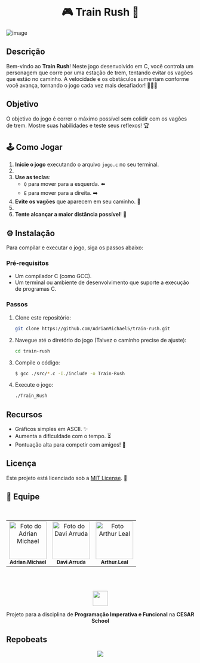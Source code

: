 <h1 align="center"> 🎮 Train Rush 🚂 </h1>

![image](https://github.com/user-attachments/assets/8a698006-972d-45bd-a6b8-d3c0050bb2d5)

## Descrição
Bem-vindo ao **Train Rush**! Neste jogo desenvolvido em C, você controla um personagem que corre por uma estação de trem, tentando evitar os vagões que estão no caminho. A velocidade e os obstáculos aumentam conforme você avança, tornando o jogo cada vez mais desafiador! 🏃‍♂️💨
## Objetivo

O objetivo do jogo é correr o máximo possível sem colidir com os vagões de trem. Mostre suas habilidades e teste seus reflexos! 🏆

## 🕹️ Como Jogar

1. **Inicie o jogo** executando o arquivo `jogo.c` no seu terminal.
2. 
3. **Use as teclas**:
   - `Q` para mover para a esquerda. ⬅️
   - `E` para mover para a direita. ➡️
4. **Evite os vagões** que aparecem em seu caminho. 🚧
5. 
6. **Tente alcançar a maior distância possível**! 🌟

## ⚙️ Instalação

Para compilar e executar o jogo, siga os passos abaixo:

### Pré-requisitos

- Um compilador C (como GCC).
- Um terminal ou ambiente de desenvolvimento que suporte a execução de programas C.

### Passos

1. Clone este repositório:
   ```bash
   git clone https://github.com/AdrianMichael5/train-rush.git
   ```
2. Navegue até o diretório do jogo (Talvez o caminho precise de ajuste):
   ```bash
   cd train-rush
   ```
3. Compile o código:
   ```bash
   $ gcc ./src/*.c -I./include -o Train-Rush
   ```
4. Execute o jogo:
   ```bash
   ./Train_Rush
   ```

## Recursos

- Gráficos simples em ASCII. ✨
- Aumenta a dificuldade com o tempo. ⏳
- Pontuação alta para competir com amigos! 🥇

## Licença

Este projeto está licenciado sob a [MIT License](LICENSE). 📜

## 🤝 Equipe
<br>
<table align="center">
  <tr>
    <td align="center">
      <a href="https://github.com/AdrianMichael5" title="Github Adrian Michael">
        <img src="https://avatars.githubusercontent.com/u/144910632?v=4" width="100px;" alt="Foto do Adrian Michael"/><br>
        <sub>
          <b>Adrian Michael</b>
        </sub>
      </a>
    </td>
    <td align="center">
      <a href="https://github.com/daviaarruda" title="Github Davi Arruda">
        <img src="https://github.com/user-attachments/assets/f27d2e4d-8fa1-4c38-a925-978af7ea9a7e" width="100px;" alt="Foto do Davi Arruda"/><br>
        <sub>
          <b>Davi Arruda</b>
        </sub>
      </a>
    </td>
    <td align="center">
      <a href="https://github.com/arthurlealp" title="Github Arthur Leal">
        <img src="https://github.com/user-attachments/assets/d1113067-67e1-4fe3-8603-b5805a0b7b39" width="100px;" alt="Foto Arthur Leal"/><br>
        <sub>
          <b>Arthur Leal</b>
        </sub>
      </a>
    </td>
</table>

<br>
<br>
<p align="center"><img src="https://github.com/Taverna-Hub/ForgeSheets/assets/117609505/9287638f-8716-4e62-9989-a40882fbfed6" width="40px"></p>
<p align="center">Projeto para a disciplina de <strong>Programação Imperativa e Funcional</strong> na <strong>CESAR School‎‎</strong></p>

## Repobeats
<p align="center"><img src="https://repobeats.axiom.co/api/embed/674967678fcfdaddd099c25a230b12865a1c30a9.svg"></p>
